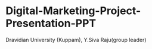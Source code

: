 # Digital-Marketing-Project-Presentation-PPT
Dravidian University (Kuppam), Y.Siva Raju(group leader)
